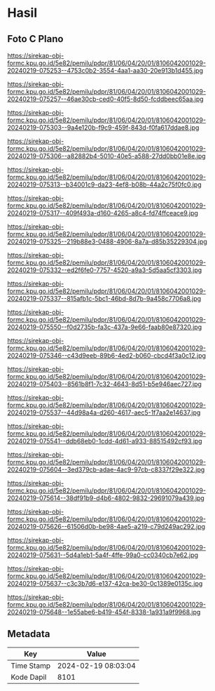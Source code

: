 # Hasil

## Foto C Plano

https://sirekap-obj-formc.kpu.go.id/5e82/pemilu/pdpr/81/06/04/20/01/8106042001029-20240219-075253--4753c0b2-3554-4aa1-aa30-20e913b1d455.jpg

https://sirekap-obj-formc.kpu.go.id/5e82/pemilu/pdpr/81/06/04/20/01/8106042001029-20240219-075257--46ae30cb-ced0-40f5-8d50-fcddbeec65aa.jpg

https://sirekap-obj-formc.kpu.go.id/5e82/pemilu/pdpr/81/06/04/20/01/8106042001029-20240219-075303--9a4e120b-f9c9-459f-843d-f0fa617ddae8.jpg

https://sirekap-obj-formc.kpu.go.id/5e82/pemilu/pdpr/81/06/04/20/01/8106042001029-20240219-075306--a82882b4-5010-40e5-a588-27dd0bb01e8e.jpg

https://sirekap-obj-formc.kpu.go.id/5e82/pemilu/pdpr/81/06/04/20/01/8106042001029-20240219-075313--b34001c9-da23-4ef8-b08b-44a2c75f0fc0.jpg

https://sirekap-obj-formc.kpu.go.id/5e82/pemilu/pdpr/81/06/04/20/01/8106042001029-20240219-075317--409f493a-d160-4265-a8c4-fd74ffceace9.jpg

https://sirekap-obj-formc.kpu.go.id/5e82/pemilu/pdpr/81/06/04/20/01/8106042001029-20240219-075325--219b88e3-0488-4906-8a7a-d85b35229304.jpg

https://sirekap-obj-formc.kpu.go.id/5e82/pemilu/pdpr/81/06/04/20/01/8106042001029-20240219-075332--ed2f6fe0-7757-4520-a9a3-5d5aa5cf3303.jpg

https://sirekap-obj-formc.kpu.go.id/5e82/pemilu/pdpr/81/06/04/20/01/8106042001029-20240219-075337--815afb1c-5bc1-46bd-8d7b-9a458c7706a8.jpg

https://sirekap-obj-formc.kpu.go.id/5e82/pemilu/pdpr/81/06/04/20/01/8106042001029-20240219-075550--f0d2735b-fa3c-437a-9e66-faab80e87320.jpg

https://sirekap-obj-formc.kpu.go.id/5e82/pemilu/pdpr/81/06/04/20/01/8106042001029-20240219-075346--c43d9eeb-89b6-4ed2-b060-cbcd4f3a0c12.jpg

https://sirekap-obj-formc.kpu.go.id/5e82/pemilu/pdpr/81/06/04/20/01/8106042001029-20240219-075403--8561b8f1-7c32-4643-8d51-b5e946aec727.jpg

https://sirekap-obj-formc.kpu.go.id/5e82/pemilu/pdpr/81/06/04/20/01/8106042001029-20240219-075537--44d98a4a-d260-4617-aec5-1f7aa2e14637.jpg

https://sirekap-obj-formc.kpu.go.id/5e82/pemilu/pdpr/81/06/04/20/01/8106042001029-20240219-075541--ddb68eb0-1cdd-4d61-a933-88515492cf93.jpg

https://sirekap-obj-formc.kpu.go.id/5e82/pemilu/pdpr/81/06/04/20/01/8106042001029-20240219-075604--3ed379cb-adae-4ac9-97cb-c8337f29e322.jpg

https://sirekap-obj-formc.kpu.go.id/5e82/pemilu/pdpr/81/06/04/20/01/8106042001029-20240219-075614--38df91b9-d4b6-4802-9832-29691079a439.jpg

https://sirekap-obj-formc.kpu.go.id/5e82/pemilu/pdpr/81/06/04/20/01/8106042001029-20240219-075626--61506d0b-be98-4ae5-a219-c79d249ac292.jpg

https://sirekap-obj-formc.kpu.go.id/5e82/pemilu/pdpr/81/06/04/20/01/8106042001029-20240219-075631--5d4a1eb1-5a4f-4ffe-99a0-cc0340cb7e62.jpg

https://sirekap-obj-formc.kpu.go.id/5e82/pemilu/pdpr/81/06/04/20/01/8106042001029-20240219-075637--c3c3b7d6-e137-42ca-be30-0c1389e0135c.jpg

https://sirekap-obj-formc.kpu.go.id/5e82/pemilu/pdpr/81/06/04/20/01/8106042001029-20240219-075648--1e55abe6-b419-454f-8338-1a931a9f9968.jpg


## Metadata

| Key        | Value               |
| ---------- | ------------------- |
| Time Stamp | 2024-02-19 08:03:04 |
| Kode Dapil | 8101                |



